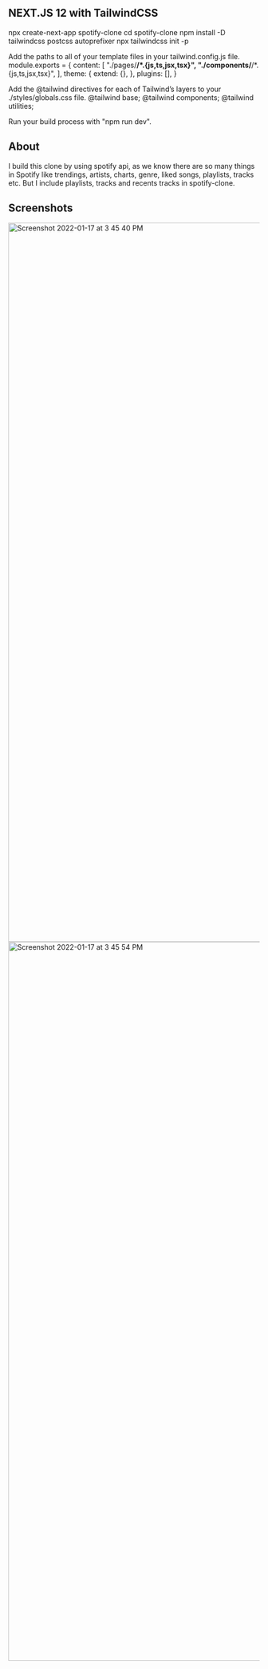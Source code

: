## NEXT.JS 12 with TailwindCSS

npx create-next-app spotify-clone
cd spotify-clone
npm install -D tailwindcss postcss autoprefixer
npx tailwindcss init -p

Add the paths to all of your template files in your tailwind.config.js file.
module.exports = {
  content: [
    "./pages/**/*.{js,ts,jsx,tsx}",
    "./components/**/*.{js,ts,jsx,tsx}",
  ],
  theme: {
    extend: {},
  },
  plugins: [],
}

Add the @tailwind directives for each of Tailwind’s layers to your ./styles/globals.css file.
@tailwind base;
@tailwind components;
@tailwind utilities;

Run your build process with "npm run dev".

## About

I build this clone by using spotify api, as we know there are so many things in Spotify like trendings, artists, charts, genre, liked songs, playlists, tracks etc. But I include playlists, tracks and recents tracks in spotify-clone.  

## Screenshots
<img width="1438" alt="Screenshot 2022-01-17 at 3 45 40 PM" src="https://user-images.githubusercontent.com/69674721/149880782-ff2d4f45-7e78-4f68-90d4-38d7154b7b45.png">

<img width="1438" alt="Screenshot 2022-01-17 at 3 45 54 PM" src="https://user-images.githubusercontent.com/69674721/149880800-0f3597dc-7089-428a-b01e-b452572783c1.png">
